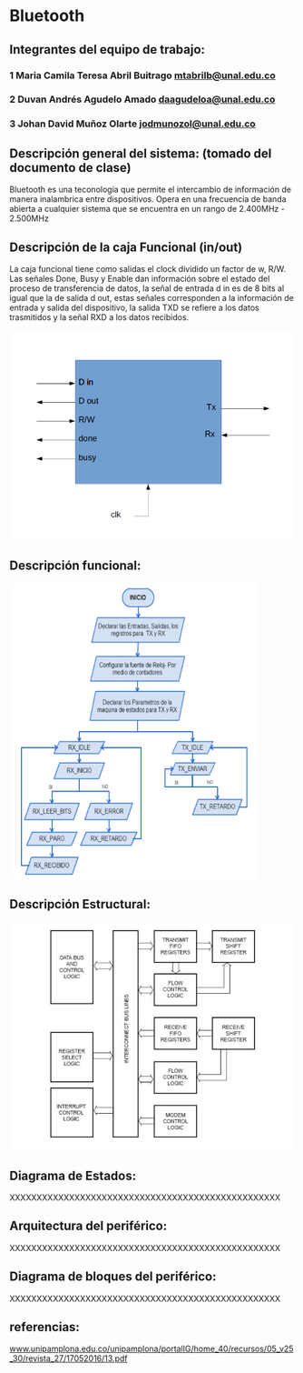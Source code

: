# Bluetooth

## Integrantes del equipo de trabajo:

### 1 Maria Camila Teresa Abril Buitrago mtabrilb@unal.edu.co

### 2 Duvan Andrés Agudelo Amado daagudeloa@unal.edu.co

### 3 Johan David Muñoz Olarte jodmunozol@unal.edu.co


## Descripción general del sistema: (tomado del documento de clase)

Bluetooth es una teconología que permite el intercambio de información de manera inalambrica entre dispositivos.
Opera en una frecuencia de banda abierta a cualquier sistema que se encuentra en un rango de 2.400MHz - 2.500MHz
## Descripción de la caja Funcional  (in/out)
La caja funcional tiene como salidas el clock dividido un factor de w, R/W. Las señales Done, Busy y Enable dan información sobre el estado del proceso de transferencia de datos, la señal de entrada d in es de 8 bits al igual que la de salida d out, estas señales corresponden a la información de entrada y salida del dispositivo, la salida TXD se refiere a los datos trasmitidos y la señal RXD a los datos recibidos.

![in/out](https://github.com/Fabeltranm/FPGA-Game-D1/blob/master/HW/RTL/01BLUETOOTH/Version_02/03%20document/img/caja%20negra%20bluetooth.png)


## Descripción funcional:

![fun](https://github.com/Fabeltranm/FPGA-Game-D1/blob/master/HW/RTL/01BLUETOOTH/Version_02/03%20document/img/funcional.png?raw=true)

## Descripción Estructural:

![estrutural](https://github.com/Fabeltranm/FPGA-Game-D1/blob/master/HW/RTL/01BLUETOOTH/Version_02/03%20document/img/uart.png?raw=true)

## Diagrama de Estados:

XXXXXXXXXXXXXXXXXXXXXXXXXXXXXXXXXXXXXXXXXXXXXXXXXX

## Arquitectura del periférico:

XXXXXXXXXXXXXXXXXXXXXXXXXXXXXXXXXXXXXXXXXXXXXXXXXX

## Diagrama de bloques del periférico:

XXXXXXXXXXXXXXXXXXXXXXXXXXXXXXXXXXXXXXXXXXXXXXXXXX

## referencias:

www.unipamplona.edu.co/unipamplona/portalIG/home_40/recursos/05_v25_30/revista_27/17052016/13.pdf

